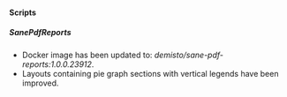 
#### Scripts
##### SanePdfReports
- Docker image has been updated to: *demisto/sane-pdf-reports:1.0.0.23912*.
- Layouts containing pie graph sections with vertical legends have been improved.
